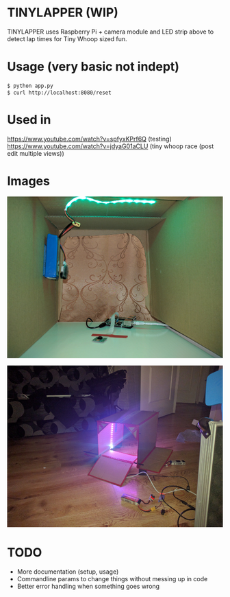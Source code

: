 # TINYLAPPER (WIP)

TINYLAPPER uses Raspberry Pi + camera module and LED strip above to detect lap times for Tiny Whoop sized fun.

# Usage (very basic not indept)

```
$ python app.py
$ curl http://localhost:8080/reset
```

# Used in

https://www.youtube.com/watch?v=spfyxKPrf6Q (testing)
https://www.youtube.com/watch?v=jdyaG01aCLU (tiny whoop race (post edit multiple views))

# Images

![prototype-setup](/prototype-setup.jpg)

![ready-to-go-gates](/ready-to-go-gates.jpg)

# TODO

- More documentation (setup, usage)
- Commandline params to change things without messing up in code
- Better error handling when something goes wrong
